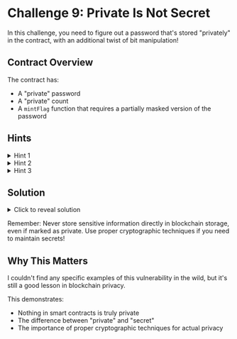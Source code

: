 # Challenge 9: Private Is Not Secret
In this challenge, you need to figure out a password that's stored "privately" in the contract, with an additional twist of bit manipulation!

## Contract Overview
The contract has:
- A "private" password
- A "private" count
- A `mintFlag` function that requires a partially masked version of the password

## Hints
<details>
<summary>Hint 1</summary>
In Ethereum, marking variables as "private" only prevents other contracts from reading them directly
</details>

<details>
<summary>Hint 2</summary>
All blockchain data is public - you can read any storage slot if you know where to look
</details>

<details>
<summary>Hint 3</summary>
Storage slots are assigned sequentially for state variables:
<ul>
    <li>slot 0: nftContract</li>
    <li>slot 1: password</li>
    <li>slot 2: count</li>
</ul>
</details>

## Solution
<details>
<summary>Click to reveal solution</summary>

1. First, read the "private" storage slots:
<pre><code>bytes32 password = await provider.getStorageAt(contractAddress, 1);
bytes32 count = await provider.getStorageAt(contractAddress, 2);</code></pre>

2. Calculate the mask and new password:
<pre><code>bytes32 mask = ~(bytes32(uint256(0xFF) << ((31 - (uint256(count) % 32)) * 8)));
bytes32 newPassword = password & mask;</code></pre>

3. Call mintFlag with the calculated password:
<pre><code>challenge9.mintFlag(newPassword);</code></pre>

Congratulations! You've learned that "private" doesn't mean "secret" in blockchain! 🎉
</details>

Remember: Never store sensitive information directly in blockchain storage, even if marked as private. Use proper cryptographic techniques if you need to maintain secrets!

## Why This Matters
I couldn't find any specific examples of this vulnerability in the wild, but it's still a good lesson in blockchain privacy.

This demonstrates:
- Nothing in smart contracts is truly private
- The difference between "private" and "secret"
- The importance of proper cryptographic techniques for actual privacy

